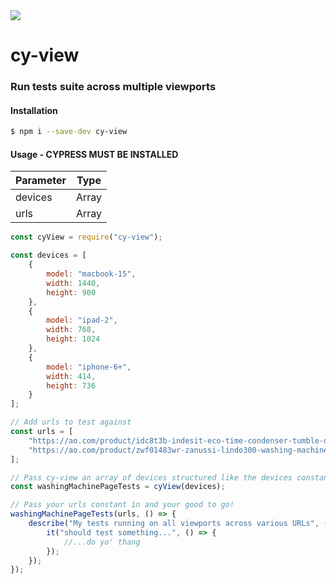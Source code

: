 
<a href="https://www.npmjs.com/package/cy-view">
<img src="https://img.shields.io/npm/dt/cy-view" />
</a>

# cy-view

### Run tests suite across multiple viewports

#### Installation

```sh
$ npm i --save-dev cy-view
```

#### Usage - CYPRESS MUST BE INSTALLED

| Parameter | Type  |
| --------- | ----- |
| devices   | Array |
| urls      | Array |

```javascript
const cyView = require("cy-view");

const devices = [
	{
		model: "macbook-15",
		width: 1440,
		height: 900
	},
	{
		model: "ipad-2",
		width: 768,
		height: 1024
	},
	{
		model: "iphone-6+",
		width: 414,
		height: 736
	}
];

// Add urls to test against
const urls = [
	"https://ao.com/product/idc8t3b-indesit-eco-time-condenser-tumble-dryer-white-38191-18.aspx",
	"https://ao.com/product/zwf01483wr-zanussi-lindo300-washing-machine-white-29672-1.aspx"
];

// Pass cy-view an array of devices structured like the devices constant above
const washingMachinePageTests = cyView(devices);

// Pass your urls constant in and your good to go!
washingMachinePageTests(urls, () => {
	describe("My tests running on all viewports across various URLs", () => {
		it("should test something...", () => {
			//...do yo' thang
		});
	});
});
```
